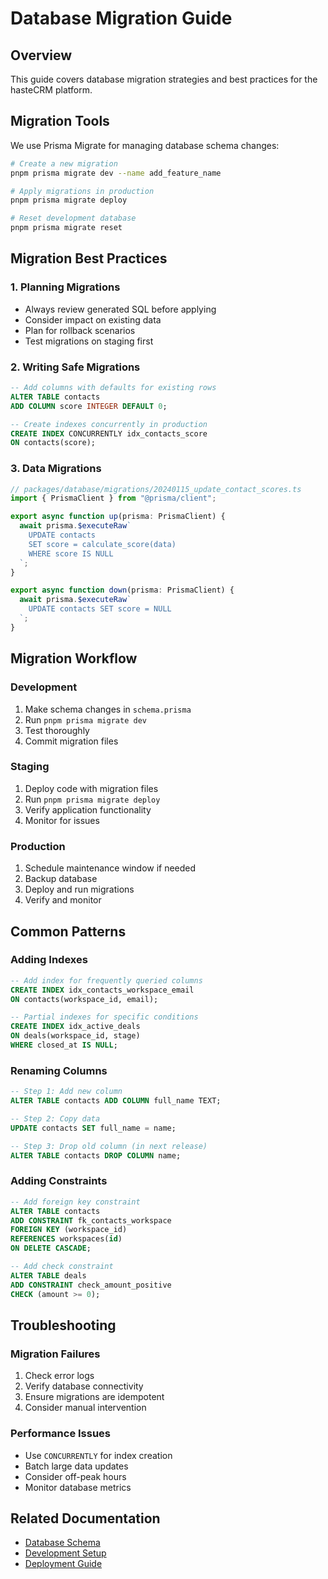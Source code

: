 # Database Migration Guide

## Overview

This guide covers database migration strategies and best practices for the hasteCRM platform.

## Migration Tools

We use Prisma Migrate for managing database schema changes:

```bash
# Create a new migration
pnpm prisma migrate dev --name add_feature_name

# Apply migrations in production
pnpm prisma migrate deploy

# Reset development database
pnpm prisma migrate reset
```

## Migration Best Practices

### 1. Planning Migrations

- Always review generated SQL before applying
- Consider impact on existing data
- Plan for rollback scenarios
- Test migrations on staging first

### 2. Writing Safe Migrations

```sql
-- Add columns with defaults for existing rows
ALTER TABLE contacts
ADD COLUMN score INTEGER DEFAULT 0;

-- Create indexes concurrently in production
CREATE INDEX CONCURRENTLY idx_contacts_score
ON contacts(score);
```

### 3. Data Migrations

```typescript
// packages/database/migrations/20240115_update_contact_scores.ts
import { PrismaClient } from "@prisma/client";

export async function up(prisma: PrismaClient) {
  await prisma.$executeRaw`
    UPDATE contacts 
    SET score = calculate_score(data)
    WHERE score IS NULL
  `;
}

export async function down(prisma: PrismaClient) {
  await prisma.$executeRaw`
    UPDATE contacts SET score = NULL
  `;
}
```

## Migration Workflow

### Development

1. Make schema changes in `schema.prisma`
2. Run `pnpm prisma migrate dev`
3. Test thoroughly
4. Commit migration files

### Staging

1. Deploy code with migration files
2. Run `pnpm prisma migrate deploy`
3. Verify application functionality
4. Monitor for issues

### Production

1. Schedule maintenance window if needed
2. Backup database
3. Deploy and run migrations
4. Verify and monitor

## Common Patterns

### Adding Indexes

```sql
-- Add index for frequently queried columns
CREATE INDEX idx_contacts_workspace_email
ON contacts(workspace_id, email);

-- Partial indexes for specific conditions
CREATE INDEX idx_active_deals
ON deals(workspace_id, stage)
WHERE closed_at IS NULL;
```

### Renaming Columns

```sql
-- Step 1: Add new column
ALTER TABLE contacts ADD COLUMN full_name TEXT;

-- Step 2: Copy data
UPDATE contacts SET full_name = name;

-- Step 3: Drop old column (in next release)
ALTER TABLE contacts DROP COLUMN name;
```

### Adding Constraints

```sql
-- Add foreign key constraint
ALTER TABLE contacts
ADD CONSTRAINT fk_contacts_workspace
FOREIGN KEY (workspace_id)
REFERENCES workspaces(id)
ON DELETE CASCADE;

-- Add check constraint
ALTER TABLE deals
ADD CONSTRAINT check_amount_positive
CHECK (amount >= 0);
```

## Troubleshooting

### Migration Failures

1. Check error logs
2. Verify database connectivity
3. Ensure migrations are idempotent
4. Consider manual intervention

### Performance Issues

- Use `CONCURRENTLY` for index creation
- Batch large data updates
- Consider off-peak hours
- Monitor database metrics

## Related Documentation

- [Database Schema](../architecture/database-schema.md)
- [Development Setup](./setup.md)
- [Deployment Guide](../deployment/)

